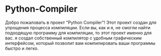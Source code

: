 # Python-Compiler
Добро пожаловать в проект "Python Compiler"! Этот проект создан для упрощения процесса компиляции. Если вы, как и я, не смогли найти подходящую программу для компиляции, то этот проект именно для вас. я создал собственный компилятор с удобным графическим интерфейсом, который позволит вам компилировать ваши программы быстро и легко.
